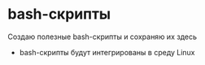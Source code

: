 # bash-скрипты
Создаю полезные bash-скрипты и сохраняю их здесь
- bash-скрипты будут интегрированы в среду Linux
